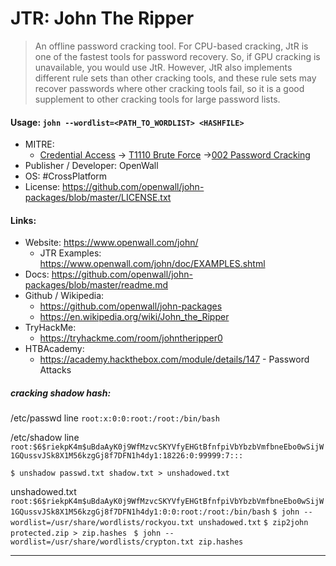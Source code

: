 # JTR: John The Ripper
>An offline password cracking tool. For CPU-based cracking, JtR is one of the fastest tools for password recovery. So, if GPU cracking is unavailable, you would use JtR. However, JtR also implements different rule sets than other cracking tools, and these rule sets may recover passwords where other cracking tools fail, so it is a good supplement to other cracking tools for large password lists.

#### Usage: `john --wordlist=<PATH_TO_WORDLIST> <HASHFILE>`
- MITRE:
	- [Credential Access]() -> [T1110 Brute Force](https://attack.mitre.org/techniques/T1110/) ->[002 Password Cracking](https://attack.mitre.org/techniques/T1110/002/)
- Publisher / Developer: OpenWall
- OS: #CrossPlatform
- License: https://github.com/openwall/john-packages/blob/master/LICENSE.txt

#### Links:
- Website: https://www.openwall.com/john/
	- JTR Examples: https://www.openwall.com/john/doc/EXAMPLES.shtml
- Docs: https://github.com/openwall/john-packages/blob/master/readme.md
- Github / Wikipedia:
	- https://github.com/openwall/john-packages
	- https://en.wikipedia.org/wiki/John_the_Ripper
- TryHackMe: 
	- https://tryhackme.com/room/johntheripper0
- HTBAcademy: 
	- https://academy.hackthebox.com/module/details/147 - Password Attacks

##### cracking shadow hash:

/etc/passwd line
`root:x:0:0:root:/root:/bin/bash `

/etc/shadow line `root:$6$riekpK4m$uBdaAyK0j9WfMzvcSKYVfyEHGtBfnfpiVbYbzbVmfbneEbo0wSijW1GQussvJSk8X1M56kzgGj8f7DFN1h4dy1:18226:0:99999:7:::`

`$ unshadow passwd.txt shadow.txt > unshadowed.txt `

unshadowed.txt `root:$6$riekpK4m$uBdaAyK0j9WfMzvcSKYVfyEHGtBfnfpiVbYbzbVmfbneEbo0wSijW1GQussvJSk8X1M56kzgGj8f7DFN1h4dy1:0:0:root:/root:/bin/bash`
`$ john --wordlist=/usr/share/wordlists/rockyou.txt unshadowed.txt`
`$ zip2john protected.zip > zip.hashes `
`$ john --wordlist=/usr/share/wordlists/crypton.txt zip.hashes`

---

